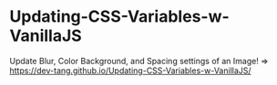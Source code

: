 # Updating-CSS-Variables-w-VanillaJS

Update Blur, Color Background, and Spacing settings of an Image! => https://dev-tang.github.io/Updating-CSS-Variables-w-VanillaJS/

